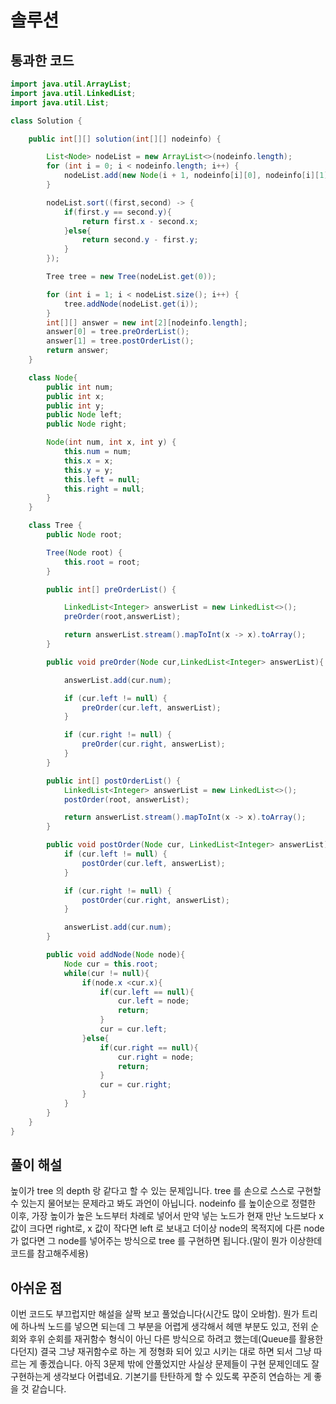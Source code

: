 # 솔루션

## 통과한 코드

```java
import java.util.ArrayList;
import java.util.LinkedList;
import java.util.List;

class Solution {

	public int[][] solution(int[][] nodeinfo) {

		List<Node> nodeList = new ArrayList<>(nodeinfo.length);
		for (int i = 0; i < nodeinfo.length; i++) {
			nodeList.add(new Node(i + 1, nodeinfo[i][0], nodeinfo[i][1]));
		}

		nodeList.sort((first,second) -> {
			if(first.y == second.y){
				return first.x - second.x;
			}else{
				return second.y - first.y;
			}
		});

		Tree tree = new Tree(nodeList.get(0));

		for (int i = 1; i < nodeList.size(); i++) {
			tree.addNode(nodeList.get(i));
		}
		int[][] answer = new int[2][nodeinfo.length];
		answer[0] = tree.preOrderList();
		answer[1] = tree.postOrderList();
		return answer;
	}

	class Node{
		public int num;
		public int x;
		public int y;
		public Node left;
		public Node right;

		Node(int num, int x, int y) {
			this.num = num;
			this.x = x;
			this.y = y;
			this.left = null;
			this.right = null;
		}
	}

	class Tree {
		public Node root;

		Tree(Node root) {
			this.root = root;
		}

		public int[] preOrderList() {

			LinkedList<Integer> answerList = new LinkedList<>();
			preOrder(root,answerList);

			return answerList.stream().mapToInt(x -> x).toArray();
		}

		public void preOrder(Node cur,LinkedList<Integer> answerList){

			answerList.add(cur.num);

			if (cur.left != null) {
				preOrder(cur.left, answerList);
			}

			if (cur.right != null) {
				preOrder(cur.right, answerList);
			}
		}

		public int[] postOrderList() {
			LinkedList<Integer> answerList = new LinkedList<>();
			postOrder(root, answerList);

			return answerList.stream().mapToInt(x -> x).toArray();
		}

		public void postOrder(Node cur, LinkedList<Integer> answerList) {
			if (cur.left != null) {
				postOrder(cur.left, answerList);
			}

			if (cur.right != null) {
				postOrder(cur.right, answerList);
			}

			answerList.add(cur.num);
		}

		public void addNode(Node node){
			Node cur = this.root;
			while(cur != null){
				if(node.x <cur.x){
					if(cur.left == null){
						cur.left = node;
						return;
					}
					cur = cur.left;
				}else{
					if(cur.right == null){
						cur.right = node;
						return;
					}
					cur = cur.right;
				}
			}
		}
	}
}
```

## 풀이 해설
높이가 tree 의 depth 랑 같다고 할 수 있는 문제입니다. tree 를 손으로 스스로 구현할 수 있는지 물어보는 문제라고 봐도 과언이 아닙니다.
nodeinfo 를 높이순으로 정렬한 이후, 가장 높이가 높은 노드부터 차례로 넣어서 만약 넣는 노드가 현재 만난 노드보다 x 값이 크다면 right로,
x 값이 작다면 left 로 보내고 더이상 node의 목적지에 다른 node가 없다면 그 node를 넣어주는 방식으로 tree 를 구현하면 됩니다.(말이 뭔가 이상한데 코드를 참고해주세용)

## 아쉬운 점
이번 코드도 부끄럽지만 해설을 살짝 보고 풀었습니다(시간도 많이 오바함).
뭔가 트리에 하나씩 노드를 넣으면 되는데 그 부분을 어렵게 생각해서 헤맨 부분도 있고,
전위 순회와 후위 순회를 재귀함수 형식이 아닌 다른 방식으로 하려고 했는데(Queue를 활용한다던지)
결국 그냥 재귀함수로 하는 게 정형화 되어 있고 시키는 대로 하면 되서 그냥 따르는 게 좋겠습니다.
아직 3문제 밖에 안풀었지만 사실상 문제들이 구현 문제인데도 잘 구현하는게 생각보다 어렵네요.
기본기를 탄탄하게 할 수 있도록 꾸준히 연습하는 게 좋을 것 같습니다.